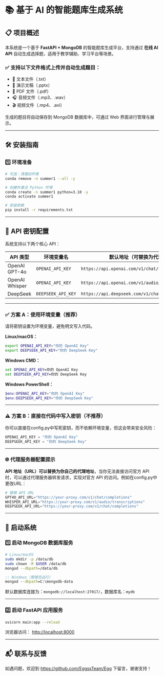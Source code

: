 # 📚 基于 AI 的智能题库生成系统

## 📋 项目概述

本系统是一个基于 **FastAPI + MongoDB** 的智能题库生成平台，支持通过 **在线 AI API** 自动生成选择题，适用于教学辅助、学习平台等场景。

### ✅ 支持以下文件格式上传并自动生成题目：

* 📄 文本文件（.txt）
* 📘 演示文稿（.pptx）
* 📕 PDF 文件（.pdf）
* 🎧 音频文件（.mp3、.wav）
* 🎬 视频文件（.mp4、.avi）

生成的题目将自动保存到 MongoDB 数据库中，可通过 Web 界面进行管理与展示。

---

## 🛠️ 安装指南

### 1️⃣ 环境准备

```bash
# 可选：清理旧环境
conda remove -n summer1 --all -y

# 创建并激活 Python 环境
conda create -n summer1 python=3.10 -y
conda activate summer1

# 安装依赖
pip install -r requirements.txt
```

---

## 🔑 API 密钥配置

系统支持以下两个核心 API：

| API 类型         | 环境变量名              | 默认地址（可替换为代理）                                     |
| -------------- | ------------------ | ------------------------------------------------ |
| OpenAI GPT-4o  | `OPENAI_API_KEY`   | `https://api.openai.com/v1/chat/completions`     |
| OpenAI Whisper | `OPENAI_API_KEY`   | `https://api.openai.com/v1/audio/transcriptions` |
| DeepSeek       | `DEEPSEEK_API_KEY` | `https://api.deepseek.com/v1/chat/completions`   |

---

### ✅ 方案 A：使用环境变量（推荐）

请将密钥设置为环境变量，避免明文写入代码。

**Linux/macOS：**

```bash
export OPENAI_API_KEY="你的 OpenAI Key"
export DEEPSEEK_API_KEY="你的 DeepSeek Key"
```

**Windows CMD：**

```cmd
set OPENAI_API_KEY=你的 OpenAI Key
set DEEPSEEK_API_KEY=你的 DeepSeek Key
```

**Windows PowerShell：**

```powershell
$env:OPENAI_API_KEY="你的 OpenAI Key"
$env:DEEPSEEK_API_KEY="你的 DeepSeek Key"
```

---

### ⚠️ 方案 B：直接在代码中写入密钥（不推荐）

你可以直接在config.py中写死密钥，而不依赖环境变量，但这会带来安全风险：

```python
OPENAI_API_KEY = "你的 OpenAI Key"
DEEPSEEK_API_KEY = "你的 DeepSeek Key"
```



---

### 🌐 代理服务器配置提示
**API 地址（URL）可以替换为你自己的代理地址**，当你无法直接访问官方 API 时，可以通过代理服务器转发请求，实现对官方 API 的访问。例如在config.py中更改URL：

```python
# 替换 API URL
GPT4O_API_URL="https://your-proxy.com/v1/chat/completions"
WHISPER_API_URL="https://your-proxy.com/v1/audio/transcriptions"
DEEPSEEK_API_URL="https://your-proxy.com/v1/chat/completions"
```

---

## 🚀 启动系统

### 1️⃣ 启动 MongoDB 数据库服务

```bash
# Linux/macOS
sudo mkdir -p /data/db
sudo chown -R $USER /data/db
mongod --dbpath=/data/db
```

```cmd
:: Windows（管理员运行）
mongod --dbpath=C:\mongodb-data
```

默认数据库连接为：`mongodb://localhost:27017/`，数据库名：`mydb`

---

### 2️⃣ 启动 FastAPI 应用服务

```bash
uvicorn main:app --reload
```

浏览器访问： [http://localhost:8000](http://localhost:8000)

---

## 📬 联系与反馈

如遇问题，欢迎到 https://github.com/EggssTeam/Egg 下留言，谢谢支持！

